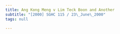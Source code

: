 ```yaml
---
title: Ang Kong Meng v Lim Teck Boon and Another
subtitle: "[2000] SGHC 115 / 23\_June\_2000"
tags: null

---
```


